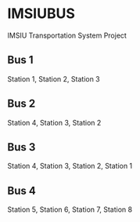 # IMSIUBUS
IMSIU Transportation System Project
<div class="rectangle">
    <h2>Bus 1</h2>
    <p>Station 1, Station 2, Station 3</p>
</div>

<div class="rectangle">
    <h2>Bus 2</h2>
    <p>Station 4, Station 3, Station 2</p>
</div>

<div class="rectangle">
    <h2>Bus 3</h2>
    <p>Station 4, Station 3, Station 2, Station 1</p>
</div>

<div class="rectangle">
    <h2>Bus 4</h2>
    <p>Station 5, Station 6, Station 7, Station 8</p>
</div>
